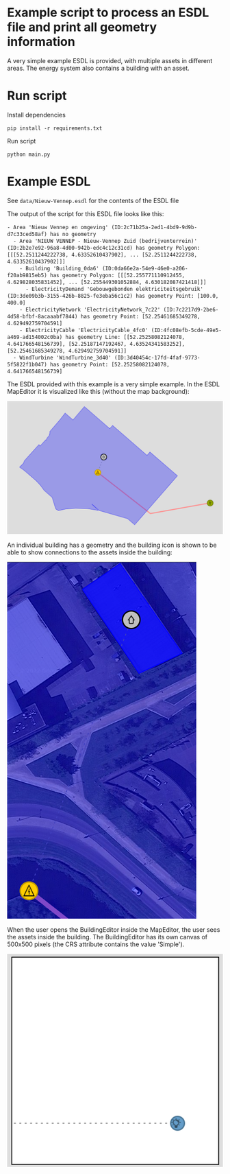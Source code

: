 # Example script to process an ESDL file and print all geometry information

A very simple example ESDL is provided, with multiple assets in different areas. The energy system
also contains a building with an asset.

# Run script

Install dependencies
```
pip install -r requirements.txt
```

Run script
```shell
python main.py
```

# Example ESDL
See `data/Nieuw-Vennep.esdl` for the contents of the ESDL file

The output of the script for this ESDL file looks like this:

```
- Area 'Nieuw Vennep en omgeving' (ID:2c71b25a-2ed1-4bd9-9d9b-d7c33ced58af) has no geometry
  - Area 'NIEUW VENNEP - Nieuw-Vennep Zuid (bedrijventerrein)' (ID:2b2e7e92-96a8-4d00-942b-edc4c12c31cd) has geometry Polygon: [[[52.2511244222738, 4.63352610437902], ... [52.2511244222738, 4.63352610437902]]]
    - Building 'Building_0da6' (ID:0da66e2a-54e9-46e0-a206-f20ab9815eb5) has geometry Polygon: [[[52.255771110912455, 4.629828035831452], ... [52.255449301052884, 4.630182087421418]]]
      - ElectricityDemand 'Gebouwgebonden elektriciteitsgebruik' (ID:3de09b3b-3155-426b-8825-fe3eba56c1c2) has geometry Point: [100.0, 400.0]
    - ElectricityNetwork 'ElectricityNetwork_7c22' (ID:7c2217d9-2be6-4d58-bfbf-8acaaabf7844) has geometry Point: [52.25461685349278, 4.629492759704591]
    - ElectricityCable 'ElectricityCable_4fc0' (ID:4fc08efb-5cde-49e5-a469-ad154002c0ba) has geometry Line: [[52.25258082124078, 4.641766548156739], [52.25187147192467, 4.63524341583252], [52.25461685349278, 4.629492759704591]]
  - WindTurbine 'WindTurbine_3d40' (ID:3d40454c-17fd-4faf-9773-5f5822f1b047) has geometry Point: [52.25258082124078, 4.641766548156739]
```


The ESDL provided with this example is a very simple example. In the ESDL MapEditor it is visualized like this (without the map background):

![Example visualisation in the MapEditor](docs/Example_visualisation_in_the_MapEditor.png)

An individual building has a geometry and the building icon is shown to be able to show connections to the assets inside the building:

![Zoomed in to building](docs/Zoomed_in_to_building.png)

When the user opens the BuildingEditor inside the MapEditor, the user sees the assets inside the building. The BuildingEditor has its own canvas of 500x500 pixels (the CRS attribute contains the value 'Simple').

![BuildingEditor in MapEditor](docs/BuildingEditor_in_MapEditor.png)
